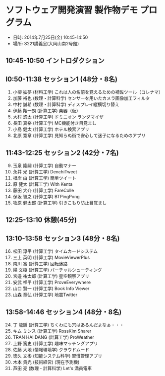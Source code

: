 # ソフトウェア開発演習 製作物デモ プログラム

* 日時: 2014年7月25日(金) 10:45-14:50
* 場所: S221講義室(大岡山南2号館)

## 10:45-10:50 イントロダクション

## l0:50-11:38 セッション1 (48分・8名)

1. 小柳 拡夢 (材料工学) これは人の名前を覚えるための補佐ツール（コレナマ）
2. 加藤 裕也 (数理・計算科学) センサーを用いたカメラ画像加工フィルタ
3. 中村 誠希 (数理・計算科学) ディスプレイ縦横切り替え
4. 伊藤 翔一朗 (計算工学) 楽器（仮）
5. 大村 悠太 (計算工学) ドミニオン ランダマイザ
6. 長田 真裕 (計算工学) MC機能付き目覚まし
7. 小島 健太 (計算工学) ホテル検索アプリ
8. 北原 寛章 (計算工学) 見知らぬ街で安心して迷子になるためのアプリ

## 11:43-12:25 セッション2 (42分・7名)

9. 玉泉 隆嗣 (計算工学) 自動マナー
10. 永井 光 (計算工学) DenchiTweet
11. 根岸 由 (計算工学) 簡単ツイート
12. 原 健太 (計算工学) With Kenta
13. 藤田 大介 (計算工学) FareColle
14. 保坂 智之 (計算工学) BTPingPong
15. 牧原 健太郎 (計算工学) 引きこもり防止目覚まし

## 12:25-13:10 休憩(45分)

## 13:10-13:58 セッション3 (48分・8名)

16. 松田 淳平 (計算工学) タイムカードシステム
17. 三上 英明 (計算工学) MovieViewerPlus
18. 南川 富 (計算工学) 回転迷路
19. 陽 文樹 (計算工学) バーチャルシューティング
20. 宮邉 祐太郎 (計算工学) 星空観察アプリ
21. 安武 祥平 (計算工学) ProveEverywhere
22. 山口 賢一 (計算工学) Book Info Viewer
23. 山森 章弘 (計算工学) 地震Twitter

## 13:58-14:46 セッション4 (48分・8名)

24. 丁 龍鎭 (計算工学) ちくわにも穴はあるんだよなぁ・・・
25. キム ミンス (計算工学) RossKim Sharer
26. TRAN HAI DANG (計算工学) ProWeather
27. 上野 篤史 (計算工学) 趣味マッチングアプリ
28. 佐藤 大地 (情報環境学) クラウドムード
29. 徳久 文彬 (知能システム科学) 習慣管理アプリ
30. 木本 貴光 (技術経営) (現在予測機)
31. 芦田 亮 (数理・計算科学) Let's 満員電車
